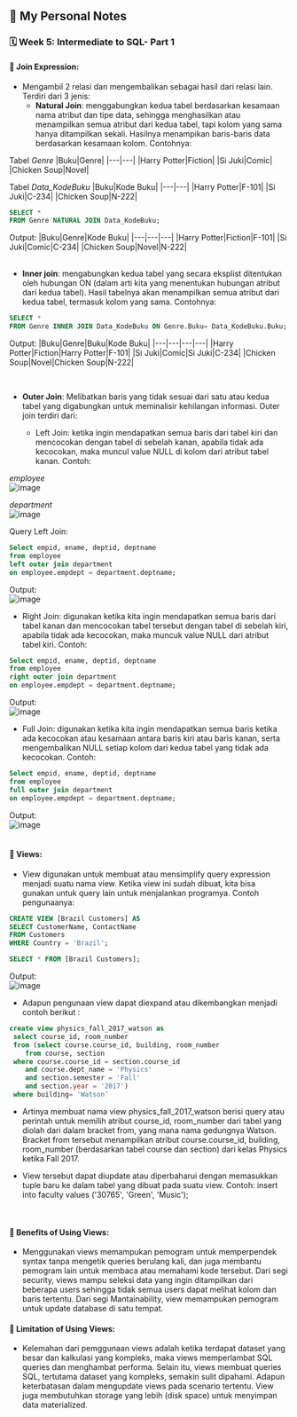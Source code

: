 ## 📘 My Personal Notes

### 🗓️ Week 5: Intermediate to SQL- Part 1

#### 📍 Join Expression: 
- Mengambil 2 relasi dan mengembalikan sebagai hasil dari relasi lain. Terdiri dari 3 jenis:
  * **Natural Join**: menggabungkan kedua tabel berdasarkan kesamaan nama atribut dan tipe 
data, sehingga menghasilkan atau menampilkan semua atribut dari kedua tabel, tapi 
kolom yang sama hanya ditampilkan sekali. Hasilnya menampikan baris-baris data 
berdasarkan kesamaan kolom. Contohnya:<br/>

Tabel _Genre_
|Buku|Genre| 
|---|---|
|Harry Potter|Fiction|
|Si Juki|Comic|
|Chicken Soup|Novel|
<br/>

Tabel _Data_KodeBuku_
|Buku|Kode Buku| 
|---|---|
|Harry Potter|F-101|
|Si Juki|C-234|
|Chicken Soup|N-222|
<br/>

```sql
SELECT *
FROM Genre NATURAL JOIN Data_KodeBuku;
```
Output:
|Buku|Genre|Kode Buku| 
|---|---|---|
|Harry Potter|Fiction|F-101|
|Si Juki|Comic|C-234|
|Chicken Soup|Novel|N-222|
<br/>
<br/>

 * **Inner join**: mengabungkan kedua tabel yang secara eksplist ditentukan oleh
hubungan ON (dalam arti kita yang menentukan hubungan atribut dari kedua tabel). Hasil 
tabelnya akan menampilkan semua atribut dari kedua tabel, termasuk kolom yang sama. 
Contohnya:


```sql
SELECT *
FROM Genre INNER JOIN Data_KodeBuku ON Genre.Buku= Data_KodeBuku.Buku;
```
Output:
|Buku|Genre|Buku|Kode Buku| 
|---|---|---|---|
|Harry Potter|Fiction|Harry Potter|F-101|
|Si Juki|Comic|Si Juki|C-234|
|Chicken Soup|Novel|Chicken Soup|N-222|

<br/>

* **Outer Join**: Melibatkan baris yang tidak sesuai dari satu atau kedua tabel yang digabungkan untuk meminalisir kehilangan informasi. Outer join terdiri dari:
  
    * Left Join: ketika ingin mendapatkan semua baris dari tabel kiri dan mencocokan dengan tabel di sebelah kanan, apabila tidak ada kecocokan, maka muncul value NULL di kolom dari atribut tabel kanan. Contoh:

_employee_<br/>
      ![image](https://github.com/nicholast25/Catatan-Sistem-Basis-Data/assets/147079216/97129f82-0ab9-40a8-8318-e876c7f19eb8)
<br/>

_department_<br/>
![image](https://github.com/nicholast25/Catatan-Sistem-Basis-Data/assets/147079216/201d648a-f214-458b-871f-932dc0dd0d82)
<br/>

Query Left Join:
```sql
Select empid, ename, deptid, deptname 
from employee 
left outer join department 
on employee.empdept = department.deptname; 
```

Output: <br/>
![image](https://github.com/nicholast25/Catatan-Sistem-Basis-Data/assets/147079216/6752c843-75bc-4086-bbc1-87dc526fa593)
<br/>

          
* Right Join: digunakan ketika kita ingin mendapatkan semua baris dari tabel kanan dan mencocokan tabel tersebut dengan tabel di sebelah kiri, apabila tidak ada kecocokan, maka muncuk value NULL dari atribut tabel kiri. Contoh: <br/>


```sql
Select empid, ename, deptid, deptname 
from employee 
right outer join department 
on employee.empdept = department.deptname; 
```

Output:<br/>
![image](https://github.com/nicholast25/Catatan-Sistem-Basis-Data/assets/147079216/5379e90d-062a-4670-bd99-ccf6fa785091)
<br/>
          
           
 * Full Join: digunakan ketika kita ingin mendapatkan semua baris ketika ada kecocokan atau kesamaan antara baris kiri atau baris kanan, serta mengembalikan NULL setiap kolom dari kedua tabel yang tidak ada kecocokan. Contoh: 

```sql
Select empid, ename, deptid, deptname 
from employee 
full outer join department 
on employee.empdept = department.deptname;
```

Output:<br/>
![image](https://github.com/nicholast25/Catatan-Sistem-Basis-Data/assets/147079216/d3e5963e-5d2b-403c-a1bc-9af6909bf4c7)
<br/>
<br/>

#### 📍 Views: 
- View digunakan untuk membuat atau mensimplify query expression menjadi suatu nama view. Ketika view ini sudah dibuat, kita bisa gunakan untuk query lain untuk menjalankan programya. Contoh pengunaanya:
```sql
CREATE VIEW [Brazil Customers] AS
SELECT CustomerName, ContactName
FROM Customers
WHERE Country = 'Brazil';

SELECT * FROM [Brazil Customers];
```

 Output: <br/>
 ![image](https://github.com/nicholast25/Catatan-Sistem-Basis-Data/assets/147079216/caafe665-7670-4082-8b85-83af449835ff)
<br/>
 - Adapun pengunaan view dapat diexpand atau dikembangkan menjadi contoh berikut :
```sql
create view physics_fall_2017_watson as
 select course_id, room_number
 from (select course.course_id, building, room_number
 	from course, section
 where course.course_id = section.course_id
 	and course.dept_name = 'Physics'
 	and section.semester = 'Fall'
 	and section.year = '2017')
 where building= 'Watson’
```

- Artinya membuat nama view physics_fall_2017_watson berisi query atau perintah untuk memilih atribut course_id, room_number dari tabel yang diolah dari dalam bracket from, yang mana nama gedungnya Watson. Bracket from tersebut menampilkan atribut course.course_id, building, room_number (berdasarkan tabel course dan section) dari kelas Physics ketika Fall 2017.

- View tersebut dapat diupdate atau diperbaharui dengan memasukkan tuple baru ke dalam tabel yang dibuat pada suatu view. Contoh:  insert into faculty values ('30765', 'Green', 'Music');

<br/>

  
#### 📍 Benefits of Using Views: 
- Menggunakan views memampukan pemogram untuk memperpendek syntax tanpa mengetik queries berulang kali, dan juga membantu pemogram lain untuk membaca atau memahami kode tersebut. Dari segi security, views mampu seleksi data yang ingin ditampilkan dari beberapa users sehingga tidak semua users dapat melihat kolom dan baris tertentu. Dari segi Mantainability, view memampukan pemogram untuk update database di satu tempat.

#### 📍 Limitation of Using Views: 
- Kelemahan dari pemggunaan views adalah ketika terdapat dataset yang besar dan kalkulasi yang kompleks, maka views memperlambat SQL queries dan menghambat performa. Selain itu, views membuat queries SQL, tertutama dataset yang kompleks, semakin sulit dipahami. Adapun keterbatasan dalam mengupdate views pada scenario tertentu. View juga membutuhkan storage yang lebih (disk space) untuk menyimpan data materialized.

